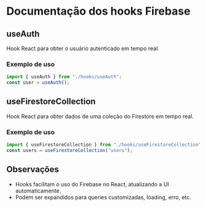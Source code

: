 # Documentação dos hooks Firebase

## useAuth
Hook React para obter o usuário autenticado em tempo real.

### Exemplo de uso
```ts
import { useAuth } from "./hooks/useAuth";
const user = useAuth();
```

## useFirestoreCollection
Hook React para obter dados de uma coleção do Firestore em tempo real.

### Exemplo de uso
```ts
import { useFirestoreCollection } from "./hooks/useFirestoreCollection";
const users = useFirestoreCollection("users");
```

## Observações
- Hooks facilitam o uso do Firebase no React, atualizando a UI automaticamente.
- Podem ser expandidos para queries customizadas, loading, erro, etc. 